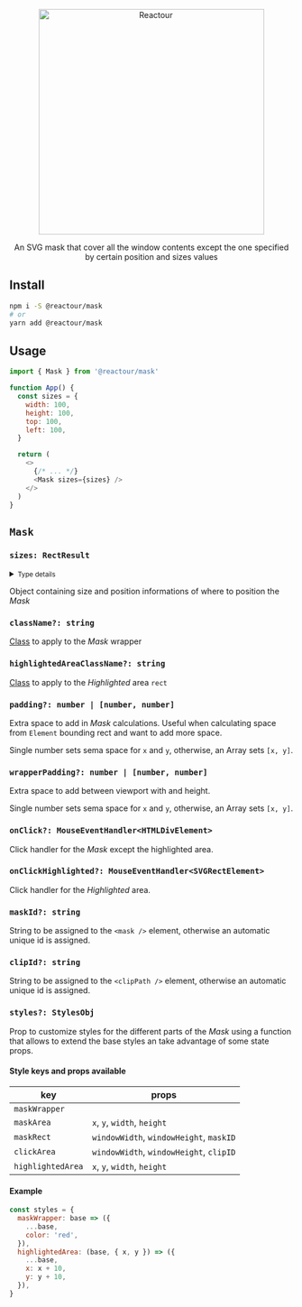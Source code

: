 <p align="center">
  <img alt="Reactour" title="Reactour" src="https://raw.githubusercontent.com/elrumordelaluz/reactour/master/packages/mask/logo.svg" width="400">
</p>
<p align="center">
  An SVG mask that cover all the window contents except the one specified by certain position and sizes values
</p>

## Install

```zsh
npm i -S @reactour/mask
# or
yarn add @reactour/mask
```

## Usage

```js
import { Mask } from '@reactour/mask'

function App() {
  const sizes = {
    width: 100,
    height: 100,
    top: 100,
    left: 100,
  }

  return (
    <>
      {/* ... */}
      <Mask sizes={sizes} />
    </>
  )
}
```

## `Mask`

### `sizes: RectResult`

<details>
  <summary><small>Type details</small></summary>

```ts
type RectResult = {
  width: number
  height: number
  top: number
  left: number
  bottom?: number
  right?: number
}
```

</details>

Object containing size and position informations of where to position the _Mask_

### `className?: string`

[Class](https://developer.mozilla.org/en-US/docs/Web/HTML/Global_attributes/class) to apply to the _Mask_ wrapper

### `highlightedAreaClassName?: string`

[Class](https://developer.mozilla.org/en-US/docs/Web/HTML/Global_attributes/class) to apply to the _Highlighted_ area `rect`

### `padding?: number | [number, number]`

Extra space to add in _Mask_ calculations. Useful when calculating space from `Element` bounding rect and want to add more space.

Single number sets sema space for `x` and `y`, otherwise, an Array sets `[x, y]`.

### `wrapperPadding?: number | [number, number]`

Extra space to add between viewport with and height.

Single number sets sema space for `x` and `y`, otherwise, an Array sets `[x, y]`.

### `onClick?: MouseEventHandler<HTMLDivElement>`

Click handler for the _Mask_ except the highlighted area.

### `onClickHighlighted?: MouseEventHandler<SVGRectElement>`

Click handler for the _Highlighted_ area.

### `maskId?: string`

String to be assigned to the `<mask />` element, otherwise an automatic unique id is assigned.

### `clipId?: string`

String to be assigned to the `<clipPath />` element, otherwise an automatic unique id is assigned.

### `styles?: StylesObj`

Prop to customize styles for the different parts of the _Mask_ using a function that allows to extend the base styles an take advantage of some state props.

#### Style keys and props available

| key               | props                                   |
| ----------------- | --------------------------------------- |
| `maskWrapper`     |                                         |
| `maskArea`        | `x`, `y`, `width`, `height`             |
| `maskRect`        | `windowWidth`, `windowHeight`, `maskID` |
| `clickArea`       | `windowWidth`, `windowHeight`, `clipID` |
| `highlightedArea` | `x`, `y`, `width`, `height`             |

#### Example

```js
const styles = {
  maskWrapper: base => ({
    ...base,
    color: 'red',
  }),
  highlightedArea: (base, { x, y }) => ({
    ...base,
    x: x + 10,
    y: y + 10,
  }),
}
```
